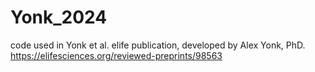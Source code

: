 # Yonk_2024
code used in Yonk et al. elife publication, developed by Alex Yonk, PhD.
https://elifesciences.org/reviewed-preprints/98563
